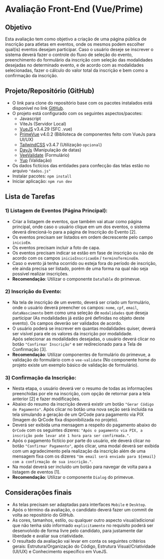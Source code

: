 # Avaliação Front-End (Vue/Prime)

## Objetivo
Esta avaliação tem como objetivo a criação de uma página pública de inscrição para atletas em eventos, onde os mesmos podem escolher qual(is) eventos desejam participar.
Caso o usuário deseje se inscrever o sistema deverá fazer o controle do fluxo de seleção do evento, preenchimento do formulário da inscrição com seleção das modalidades desejadas no determinado evento, e de acordo com as modalidades selecionadas, fazer o cálculo do valor total da inscrição e bem como a confirmação da inscrição.

## Projeto/Repositório (GitHub)
- O link para clone do repositório base com os pacotes instalados está disponível no link [GitHub](https://github.com/ludhriq/avaliacao).
- O projeto está configurado com os seguintes aspectos/pacotes:
  - Javascript
  - ViteJs (Servidor Local)
  - [VueJS](https://vuejs.org) v3.4.29 (SFC .vue)
  - [PrimeVue](https://primevue.org) v4.0.2 (Biblioteca de componentes feito com VueJs para UI/UX)
  - [TailwindCSS](https://tailwindcss.com/) v3.4.7 (Utilização `opcional`)
  - [DayJs](https://day.js.org) (Manipulação de datas)
  - [VeeValidate](https://vee-validate.logaretm.com/v4/) (Formulário)
  - [Yup](https://github.com/jquense/yup) (Validação)
- Os dados fictícios das entidades para confecção das telas estão no arquivo `"dados.js"`
- Instalar pacotes: `npm install`
- Iniciar aplicação: `npm run dev`

## Lista de Tarefas
### 1) Listagem de Eventos (Página Principal):
- Criar a listagem de eventos, que também vai atuar como página principal, onde caso o usuário clique em um dos eventos, o sistema deverá direcioná-lo para a página de Inscrição do Evento [2]. </br>
- Os eventos precisam ser listados em ordem decrescente pelo campo `inicioEm`.
- Os eventos precisam incluir a foto de capa.
- Os eventos precisam indicar se estão em fase de inscrição ou não de acordo com os campos `inicioInscricaoEm` / `terminoTerminoEm`.
- Caso o evento já tenha ocorrido ou esteja fora do período de inscrição, ele ainda precisa ser listado, porém de uma forma na qual não seja possível realizar inscrições.
- **Recomendação**: Utilizar o componente `DataTable` do primevue.

### 2) Inscrição do Evento:
- Na tela de inscrição de um evento, deverá ser criado um formulário, onde o usuário deverá preencher os campos: `nome`, `cpf`, `email`, `dataNascimento` bem como uma seleção de `modalidades` que deseja participar (As modalidades já estão pré definidas no objeto deste evento). Os campos deverão ser validados de acordo. </br>
- O usuário poderá se inscrever em quantas modalidades quiser, deverá ser visível para ele os valores da inscrição por modalidade. </br>
Após selecionar as modalidades desejadas, o usuário deverá clicar no botão `"Confirmar Inscrição"` e ser redirecionado para a Tela de Confirmação [3].
- **Recomendação**: Utilizar componentes de formulário do primevue, a validação do formulário com o `vee-validate` (No componente home do projeto existe um exemplo básico de validação de formulário).

### 3) Confirmação da Inscrição:
- Nesta etapa, o usuário deverá ver o resumo de todas as informações preenchidas por ele na inscrição, com opção de retornar para a tela anterior [2] e fazer modificações. 
- Abaixo do resumo da inscrição deverá existir um botão `"Gerar Código de Pagamento"`. Após clicar no botão uma nova seção será incluída na tela simulando a geração de um QrCode para pagamento via PIX (Imagem do QrCode fixa disponibilizada no projeto).
- Deverá ser exibida uma mensagem a respeito do pagamento abaixo do `QrCode` com os seguintes dizeres: `"Após o pagamento via PIX, a inscrição pode levar até 1 hora para ser confirmada."`.
- Após o pagamento fictício por parte do usuário, ele deverá clicar no botão `"Confirmar Pagamento"`, após clicar, uma modal deverá ser exibida com um agradecimento pela realização da inscrição além de uma mensagem fixa com os dizeres `"Um email será enviado para ${email} com a confirmação de sua inscrição."`.
- Na modal deverá ser incluído um botão para navegar de volta para a listagem de eventos [1].
- **Recomendação**: Utilizar o componente `Dialog` do primevue.

## Considerações finais
- As telas precisam ser adaptadas para interfaces `Mobile` e `Desktop`.
- Após o término da avaliação, o candidato deverá fazer um commit de volta ao repositório do GitHub.
- As cores, tamanhos, estilo, ou qualquer outro aspecto visual/adicional que não tenha sido informado `explicitamente` no requisito poderá ser desenvolvido de forma livre pelo candidato, para justamente dar liberdade e avaliar sua criatividade.
- O resultado da avaliação vai levar em conta os seguintes critérios gerais: Estrutura/Organização do Código, Estrutura Visual/Criatividade (UI/UX) e Conhecimento específico em VueJS.  

